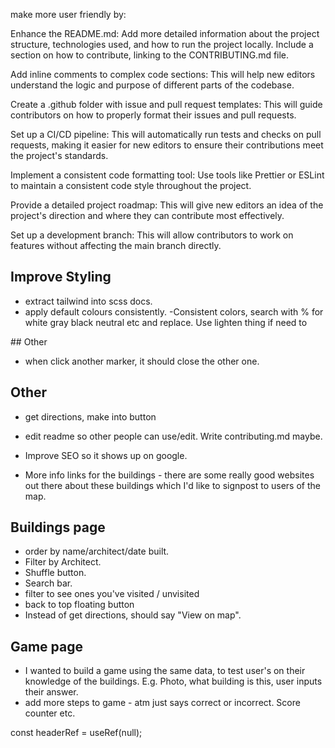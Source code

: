 make more user friendly by:

Enhance the README.md: Add more detailed information about the project structure, technologies used, and how to run the project locally. Include a section on how to contribute, linking to the CONTRIBUTING.md file.

Add inline comments to complex code sections: This will help new editors understand the logic and purpose of different parts of the codebase.

Create a .github folder with issue and pull request templates: This will guide contributors on how to properly format their issues and pull requests.

Set up a CI/CD pipeline: This will automatically run tests and checks on pull requests, making it easier for new editors to ensure their contributions meet the project's standards.

Implement a consistent code formatting tool: Use tools like Prettier or ESLint to maintain a consistent code style throughout the project.

Provide a detailed project roadmap: This will give new editors an idea of the project's direction and where they can contribute most effectively.

Set up a development branch: This will allow contributors to work on features without affecting the main branch directly.

## Improve Styling

- extract tailwind into scss docs.
- apply default colours consistently.
  -Consistent colors, search with % for white gray black neutral etc and replace. Use lighten thing if need to

## Other

- when click another marker, it should close the other one.

## Other

- get directions, make into button
- edit readme so other people can use/edit. Write contributing.md maybe.

- Improve SEO so it shows up on google.
- More info links for the buildings - there are some really good websites out there about these buildings which I'd like to signpost to users of the map.

## Buildings page

- order by name/architect/date built.
- Filter by Architect.
- Shuffle button.
- Search bar.
- filter to see ones you've visited / unvisited
- back to top floating button
- Instead of get directions, should say "View on map".

## Game page

- I wanted to build a game using the same data, to test user's on their knowledge of the buildings. E.g. Photo, what building is this, user inputs their answer.
- add more steps to game - atm just says correct or incorrect. Score counter etc.

const headerRef = useRef<HTMLElement>(null);
